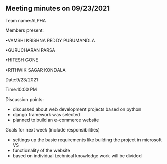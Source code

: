 
## Meeting minutes on 09/23/2021

Team name:ALPHA 

Members present:

•VAMSHI KRISHNA REDDY PURUMANDLA

•GURUCHARAN PARSA

•HITESH GONE

•RITHWIK SAGAR KONDALA

Date:9/23/2021

Time:10:00 PM

Discussion points: 

* discussed about web development projects based on python
* django framework was selected
* planned to build an e-commerce website

Goals for next week (include responsibilities)

* settings up the basic requirements like building the project in microsoft VS 
* functionality of the website
* based on individual technical knowledge work will be divided 


